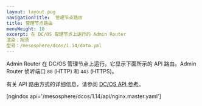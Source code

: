 ```yaml
---
layout: layout.pug
navigationTitle:  管理节点路由
title: 管理节点路由
menuWeight: 10
excerpt: 在 DC/OS 管理节点上运行的 Admin Router
渲染：胡须
型号：/mesosphere/dcos/1.14/data.yml
---
```

Admin Router 在 DC/OS 管理节点上运行。它显示下面所示的 API 路由。Admin Router 侦听端口 `80` (HTTP) 和 `443` (HTTPS)。

有关 API 路由方式的详细信息，请参阅 [DC/OS API 参考](/mesosphere/dcos/1.14/api/)。



[ngindox api='/mesosphere/dcos/1.14/api/nginx.master.yaml']
